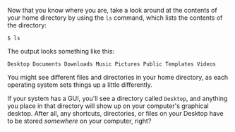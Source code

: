 Now that you know where you are, take a look around at the contents of your home directory by using the `ls` command, which lists the contents of the directory:


~~~command
$ ls

~~~


The output looks something like this:


```
Desktop Documents Downloads Music Pictures Public Templates Videos

```


You might see different files and directories in your home directory, as each operating system sets things up a little differently.


If your system has a GUI, you'll see a directory called `Desktop`, and anything you place in that directory will show up on your computer's graphical desktop. After all, any shortcuts, directories, or files on your Desktop have to be stored *somewhere* on your computer, right?


